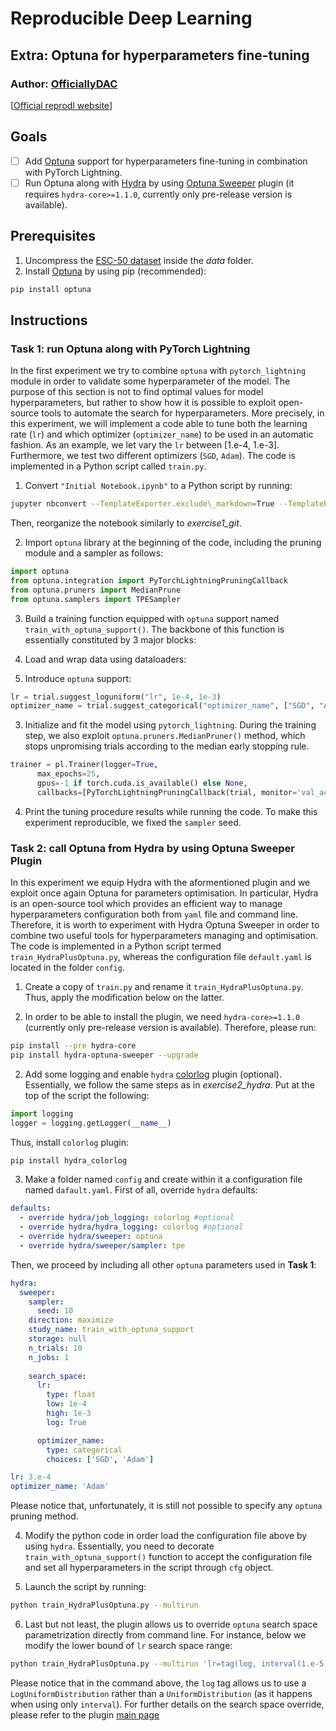 # Reproducible Deep Learning
## Extra: Optuna for hyperparameters fine-tuning
### Author: [OfficiallyDAC](https://github.com/OfficiallyDAC)
[[Official reprodl website](https://www.sscardapane.it/teaching/reproducibledl/)]

## Goals

- [ ] Add [Optuna](https://optuna.readthedocs.io/en/latest/installation.html) support for hyperparameters fine-tuning in combination with PyTorch Lightning.
- [ ] Run Optuna along with [Hydra](https://hydra.cc/) by using [Optuna Sweeper](https://hydra.cc/docs/next/plugins/optuna_sweeper/) plugin (it requires `hydra-core>=1.1.0`, currently only pre-release version is available).

## Prerequisites

1. Uncompress the [ESC-50 dataset](https://github.com/karolpiczak/ESC-50) inside the *data* folder.
2. Install [Optuna](https://optuna.readthedocs.io/en/latest/installation.html) by using pip (recommended):

```bash 
pip install optuna
```

## Instructions
### Task 1: run Optuna along with PyTorch Lightning
In the first experiment we try to combine `optuna` with `pytorch_lightning` module in order to validate some hyperparameter of the model. The purpose of this section is not to find optimal values for model hyperparameters, but rather to show how it is possible to exploit open-source tools to automate the search for hyperparameters. More precisely, in this experiment, we will implement a code able to tune both the learning rate (`lr`) and which optimizer (`optimizer_name`) to be used in an automatic fashion.
As an example, we let vary the `lr` between [1.e-4, 1.e-3]. Furthermore, we test two different optimizers (`SGD`, `Adam`). The code is implemented in a Python script called `train.py`.

1. Convert `"Initial Notebook.ipynb"` to a Python script by running:
```bash
jupyter nbconvert --TemplateExporter.exclude\_markdown=True --TemplateExporter.exclude\_input_prompt=True --to script --output "train" "Initial Notebook.ipynb"
```
Then, reorganize the notebook similarly to _exercise1\_git_. 

2. Import `optuna` library at the beginning of the code, including the pruning module and a sampler as follows:
```python
import optuna
from optuna.integration import PyTorchLightningPruningCallback
from optuna.pruners import MedianPrune
from optuna.samplers import TPESampler
```
3. Build a training function equipped with `optuna` support named `train_with_optuna_support()`. The backbone of this function is essentially constituted by 3 major blocks:

  1. Load and wrap data using dataloaders:
 
  2. Introduce `optuna` support:
  ```python
  lr = trial.suggest_loguniform("lr", 1e-4, 1e-3)
  optimizer_name = trial.suggest_categorical("optimizer_name", ["SGD", "Adam"])
  ```
  3. Initialize and fit the model using `pytorch_lightning`. During the training step, we also exploit `optuna.pruners.MedianPruner()` method, which stops unpromising trials according to the median early stopping rule.
  ```python
  trainer = pl.Trainer(logger=True,
        max_epochs=25,
        gpus=-1 if torch.cuda.is_available() else None,
        callbacks=[PyTorchLightningPruningCallback(trial, monitor='val_acc')])
  ```
4. Print the tuning procedure results while running the code. To make this experiment reproducible, we fixed the `sampler` seed.

### Task 2: call Optuna from Hydra by using Optuna Sweeper Plugin
In this experiment we equip Hydra with the aformentioned plugin and we exploit once again Optuna for parameters optimisation. In particular, Hydra is an open-source tool which provides an efficient way to manage hyperparameters configuration both from `yaml` file and command line. Therefore, it is worth to experiment with Hydra Optuna Sweeper in order to combine two useful tools for hyperparameters managing and optimisation. The code is implemented in a Python script termed `train_HydraPlusOptuna.py`, whereas the configuration file `default.yaml` is located in the folder `config`.

1. Create a copy of `train.py` and rename it `train_HydraPlusOptuna.py`. Thus, apply the modification below on the latter.

1. In order to be able to install the plugin, we need `hydra-core>=1.1.0` (currently only pre-release version is available). Therefore, please run:
```bash 
pip install --pre hydra-core
pip install hydra-optuna-sweeper --upgrade
```
2. Add some logging and enable `hydra` [colorlog](https://hydra.cc/docs/plugins/colorlog/) plugin (optional).
Essentially, we follow the same steps as in _exercise2_hydra_. Put at the top of the script the following:
```python
import logging
logger = logging.getLogger(__name__)
```
Thus, install `colorlog` plugin:
```bash
pip install hydra_colorlog
```

3. Make a folder named `config` and create within it a configuration file named `dafault.yaml`.
First of all, override `hydra` defaults:
```yaml
defaults:
  - override hydra/job_logging: colorlog #optional
  - override hydra/hydra_logging: colorlog #optional
  - override hydra/sweeper: optuna
  - override hydra/sweeper/sampler: tpe
```
Then, we proceed by including all other `optuna` parameters used in __Task 1__:

```yaml
hydra:
  sweeper:
    sampler:
      seed: 10
    direction: maximize
    study_name: train_with_optuna_support
    storage: null
    n_trials: 10
    n_jobs: 1
    
    search_space:
      lr:
        type: float
        low: 1e-4
        high: 1e-3
        log: True

      optimizer_name:
        type: categorical
        choices: ['SGD', 'Adam']

lr: 3.e-4
optimizer_name: 'Adam'
```
Please notice that, unfortunately, it is still not possible to specify any `optuna` pruning method.

4. Modify the python code in order load the configuration file above by using `hydra`. Essentially, you need to decorate `train_with_optuna_support()` function to accept the configuration file and set all hyperparameters in the script through `cfg` object.

5. Launch the script by running:

```bash
python train_HydraPlusOptuna.py --multirun
```

6. Last but not least, the plugin allows us to override `optuna` search space parametrization directly from command line. For instance, below we modify the lower bound of `lr` search space range:

```bash
python train_HydraPlusOptuna.py --multirun 'lr=tag(log, interval(1.e-5,1.e-3))'
```
Please notice that in the command above, the `log` tag allows us to use a `LogUniformDistribution` rather than a `UniformDistribution` (as it happens when using only `interval`). For further details on the search space override, please refer to the plugin [main page](https://hydra.cc/docs/next/plugins/optuna_sweeper) 